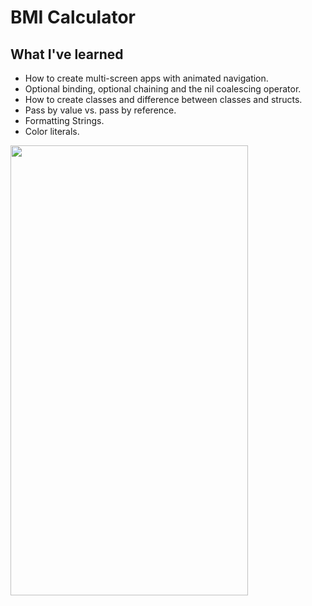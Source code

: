 

#  BMI Calculator

## What I've learned

* How to create multi-screen apps with animated navigation.
* Optional binding, optional chaining and the nil coalescing operator.
* How to create classes and difference between classes and structs. 
* Pass by value vs. pass by reference. 
* Formatting Strings. 
* Color literals.

 <img src= "https://user-images.githubusercontent.com/108889662/193629523-4b3422ba-0773-4bb7-9198-543824376db3.PNG" width="380" height="720">
